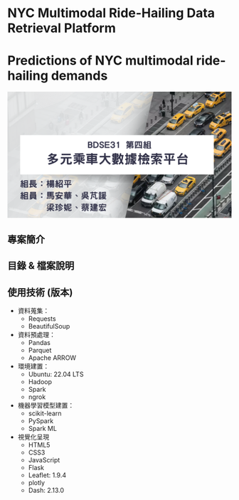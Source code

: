 # NYC Multimodal Ride-Hailing Data Retrieval Platform
# Predictions of NYC multimodal ride-hailing demands  

![BDSE31_G4](BDSE31_G4.png)

## 專案簡介

## 目錄 & 檔案說明


## 使用技術 (版本)
- 資料蒐集：
  - Requests
  - BeautifulSoup
- 資料預處理：
  - Pandas
  - Parquet
  - Apache ARROW
- 環境建置：
  - Ubuntu: 22.04 LTS
  - Hadoop
  - Spark
  - ngrok
- 機器學習模型建置：
  - scikit-learn
  - PySpark
  - Spark ML
- 視覺化呈現
  - HTML5
  - CSS3
  - JavaScript
  - Flask
  - Leaflet: 1.9.4
  - plotly
  - Dash: 2.13.0
